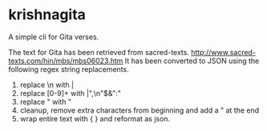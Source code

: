 # krishnagita
A simple cli for Gita verses.

The text for Gita has been retrieved from sacred-texts. http://www.sacred-texts.com/hin/mbs/mbs06023.htm
It has been converted to JSON using the following regex string replacements.
1. replace \n with |
2. replace [0-9]+ with |",\n"$&":"
3. replace "<space> with "
4. cleanup, remove extra characters from beginning and add a " at the end
5. wrap entire text with { } and reformat as json.

